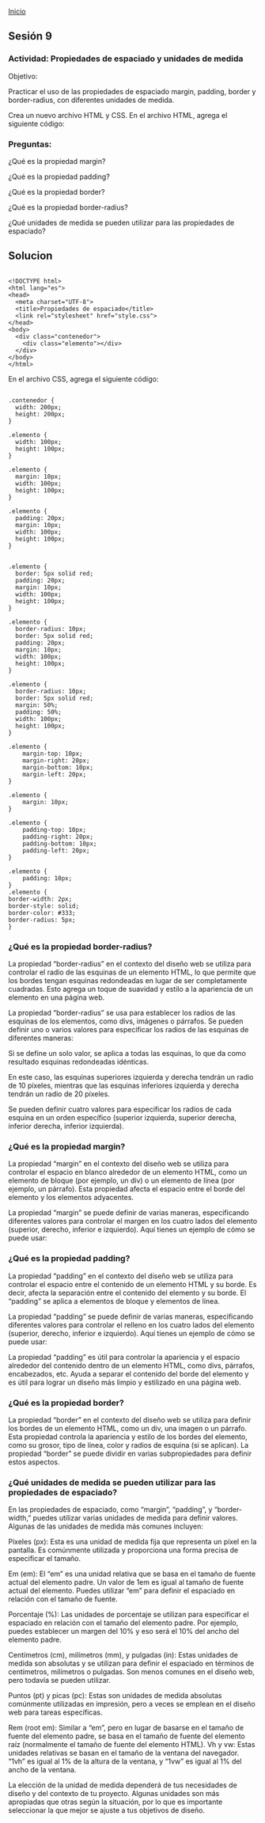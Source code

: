 <!-- No borrar o modificar -->

[Inicio](./index.md)

## Sesión 9

### Actividad: Propiedades de espaciado y unidades de medida

Objetivo:

Practicar el uso de las propiedades de espaciado margin, padding, border y border-radius, con diferentes unidades de medida.

Crea un nuevo archivo HTML y CSS.
En el archivo HTML, agrega el siguiente código:
<br>

### Preguntas:

¿Qué es la propiedad margin?

¿Qué es la propiedad padding?

¿Qué es la propiedad border?

¿Qué es la propiedad border-radius?

¿Qué unidades de medida se pueden utilizar para las propiedades de espaciado?

## Solucion

```

<!DOCTYPE html>
<html lang="es">
<head>
  <meta charset="UTF-8">
  <title>Propiedades de espaciado</title>
  <link rel="stylesheet" href="style.css">
</head>
<body>
  <div class="contenedor">
    <div class="elemento"></div>
  </div>
</body>
</html>

```

En el archivo CSS, agrega el siguiente código:

```

.contenedor {
  width: 200px;
  height: 200px;
}

.elemento {
  width: 100px;
  height: 100px;
}

.elemento {
  margin: 10px;
  width: 100px;
  height: 100px;
}

.elemento {
  padding: 20px;
  margin: 10px;
  width: 100px;
  height: 100px;
}


.elemento {
  border: 5px solid red;
  padding: 20px;
  margin: 10px;
  width: 100px;
  height: 100px;
}

.elemento {
  border-radius: 10px;
  border: 5px solid red;
  padding: 20px;
  margin: 10px;
  width: 100px;
  height: 100px;
}

.elemento {
  border-radius: 10px;
  border: 5px solid red;
  margin: 50%;
  padding: 50%;
  width: 100px;
  height: 100px;
}

.elemento {
    margin-top: 10px;
    margin-right: 20px;
    margin-bottom: 10px;
    margin-left: 20px;
}

.elemento {
    margin: 10px;
}

.elemento {
    padding-top: 10px;
    padding-right: 20px;
    padding-bottom: 10px;
    padding-left: 20px;
}

.elemento {
    padding: 10px;
}
.elemento {
border-width: 2px;
border-style: solid;
border-color: #333;
border-radius: 5px;
}

```

### ¿Qué es la propiedad border-radius?

La propiedad “border-radius” en el contexto del diseño web se utiliza para controlar el radio de las esquinas de un elemento HTML, lo que permite que los bordes tengan esquinas redondeadas en lugar de ser completamente cuadradas. Esto agrega un toque de suavidad y estilo a la apariencia de un elemento en una página web.

La propiedad “border-radius” se usa para establecer los radios de las esquinas de los elementos, como divs, imágenes o párrafos. Se pueden definir uno o varios valores para especificar los radios de las esquinas de diferentes maneras:

Si se define un solo valor, se aplica a todas las esquinas, lo que da como resultado esquinas redondeadas idénticas.

En este caso, las esquinas superiores izquierda y derecha tendrán un radio de 10 píxeles, mientras que las esquinas inferiores izquierda y derecha tendrán un radio de 20 píxeles.

Se pueden definir cuatro valores para especificar los radios de cada esquina en un orden específico (superior izquierda, superior derecha, inferior derecha, inferior izquierda).

### ¿Qué es la propiedad margin?

La propiedad “margin” en el contexto del diseño web se utiliza para controlar el espacio en blanco alrededor de un elemento HTML, como un elemento de bloque (por ejemplo, un div) o un elemento de línea (por ejemplo, un párrafo). Esta propiedad afecta el espacio entre el borde del elemento y los elementos adyacentes.

La propiedad “margin” se puede definir de varias maneras, especificando diferentes valores para controlar el margen en los cuatro lados del elemento (superior, derecho, inferior e izquierdo). Aquí tienes un ejemplo de cómo se puede usar:

### ¿Qué es la propiedad padding?

La propiedad “padding” en el contexto del diseño web se utiliza para controlar el espacio entre el contenido de un elemento HTML y su borde. Es decir, afecta la separación entre el contenido del elemento y su borde. El “padding” se aplica a elementos de bloque y elementos de línea.

La propiedad “padding” se puede definir de varias maneras, especificando diferentes valores para controlar el relleno en los cuatro lados del elemento (superior, derecho, inferior e izquierdo). Aquí tienes un ejemplo de cómo se puede usar:

La propiedad “padding” es útil para controlar la apariencia y el espacio alrededor del contenido dentro de un elemento HTML, como divs, párrafos, encabezados, etc. Ayuda a separar el contenido del borde del elemento y es útil para lograr un diseño más limpio y estilizado en una página web.

### ¿Qué es la propiedad border?

La propiedad “border” en el contexto del diseño web se utiliza para definir los bordes de un elemento HTML, como un div, una imagen o un párrafo. Esta propiedad controla la apariencia y estilo de los bordes del elemento, como su grosor, tipo de línea, color y radios de esquina (si se aplican). La propiedad “border” se puede dividir en varias subpropiedades para definir estos aspectos.

### ¿Qué unidades de medida se pueden utilizar para las propiedades de espaciado?

En las propiedades de espaciado, como “margin”, “padding”, y “border-width,” puedes utilizar varias unidades de medida para definir valores. Algunas de las unidades de medida más comunes incluyen:

Píxeles (px): Esta es una unidad de medida fija que representa un píxel en la pantalla. Es comúnmente utilizada y proporciona una forma precisa de especificar el tamaño.

Em (em): El “em” es una unidad relativa que se basa en el tamaño de fuente actual del elemento padre. Un valor de 1em es igual al tamaño de fuente actual del elemento. Puedes utilizar “em” para definir el espaciado en relación con el tamaño de fuente.

Porcentaje (%): Las unidades de porcentaje se utilizan para especificar el espaciado en relación con el tamaño del elemento padre. Por ejemplo, puedes establecer un margen del 10% y eso será el 10% del ancho del elemento padre.

Centímetros (cm), milímetros (mm), y pulgadas (in): Estas unidades de medida son absolutas y se utilizan para definir el espaciado en términos de centímetros, milímetros o pulgadas. Son menos comunes en el diseño web, pero todavía se pueden utilizar.

Puntos (pt) y picas (pc): Estas son unidades de medida absolutas comúnmente utilizadas en impresión, pero a veces se emplean en el diseño web para tareas específicas.

Rem (root em): Similar a “em”, pero en lugar de basarse en el tamaño de fuente del elemento padre, se basa en el tamaño de fuente del elemento raíz (normalmente el tamaño de fuente del elemento HTML).
Vh y vw: Estas unidades relativas se basan en el tamaño de la ventana del navegador. “1vh” es igual al 1% de la altura de la ventana, y “1vw” es igual al 1% del ancho de la ventana.

La elección de la unidad de medida dependerá de tus necesidades de diseño y del contexto de tu proyecto. Algunas unidades son más apropiadas que otras según la situación, por lo que es importante seleccionar la que mejor se ajuste a tus objetivos de diseño.
